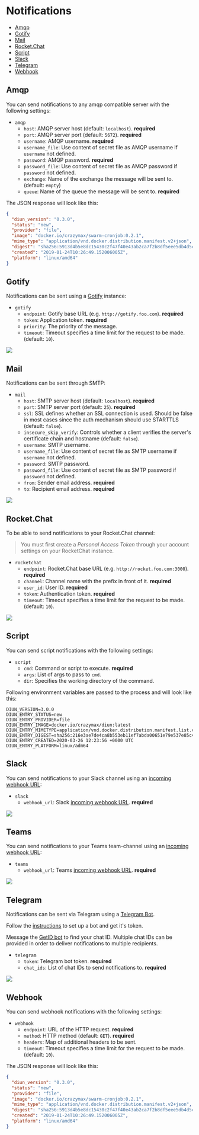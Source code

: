 # Notifications

* [Amqp](#amqp)
* [Gotify](#gotify)
* [Mail](#mail)
* [Rocket.Chat](#rocketchat)
* [Script](#script)
* [Slack](#slack)
* [Telegram](#telegram)
* [Webhook](#webhook)

## Amqp

You can send notifications to any amqp compatible server with the following settings:

* `amqp`
  * `host`: AMQP server host (default: `localhost`). **required**
  * `port`: AMQP server port (default: `5672`). **required**
  * `username`: AMQP username. **required**
  * `username_file`: Use content of secret file as AMQP username if `username` not defined.
  * `password`: AMQP password. **required**
  * `password_file`: Use content of secret file as AMQP password if `password` not defined.
  * `exchange`: Name of the exchange the message will be sent to. (default: `empty`)
  * `queue`: Name of the queue the message will be sent to. **required**

The JSON response will look like this:

```json
{
  "diun_version": "0.3.0",
  "status": "new",
  "provider": "file",
  "image": "docker.io/crazymax/swarm-cronjob:0.2.1",
  "mime_type": "application/vnd.docker.distribution.manifest.v2+json",
  "digest": "sha256:5913d4b5e8dc15430c2f47f40e43ab2ca7f2b8df5eee5db4d5c42311e08dfb79",
  "created": "2019-01-24T10:26:49.152006005Z",
  "platform": "linux/amd64"
}
```

## Gotify

Notifications can be sent using a [Gotify](https://gotify.net/) instance:

* `gotify`
  * `endpoint`: Gotify base URL (e.g. `http://gotify.foo.com`). **required**
  * `token`: Application token. **required**
  * `priority`: The priority of the message.
  * `timeout`: Timeout specifies a time limit for the request to be made. (default: `10`).

![](../.res/notif-gotify.png)

## Mail

Notifications can be sent through SMTP:

* `mail`
  * `host`: SMTP server host (default: `localhost`). **required**
  * `port`: SMTP server port (default: `25`). **required**
  * `ssl`: SSL defines whether an SSL connection is used. Should be false in most cases since the auth mechanism should use STARTTLS (default: `false`).
  * `insecure_skip_verify`: Controls whether a client verifies the server's certificate chain and hostname (default: `false`).
  * `username`: SMTP username.
  * `username_file`: Use content of secret file as SMTP username if `username` not defined.
  * `password`: SMTP password.
  * `password_file`: Use content of secret file as SMTP password if `password` not defined.
  * `from`: Sender email address. **required**
  * `to`: Recipient email address. **required**

![](../.res/notif-mail.png)

## Rocket.Chat

To be able to send notifications to your Rocket.Chat channel:

> You must first create a _Personal Access Token_ through your account settings on your RocketChat instance.

* `rocketchat`
  * `endpoint`: Rocket.Chat base URL (e.g. `http://rocket.foo.com:3000`). **required**
  * `channel`: Channel name with the prefix in front of it. **required**
  * `user_id`: User ID. **required**
  * `token`: Authentication token. **required**
  * `timeout`: Timeout specifies a time limit for the request to be made. (default: `10`).

![](../.res/notif-rocketchat.png)

## Script

You can send script notifications with the following settings:

* `script`
  * `cmd`: Command or script to execute. **required**
  * `args`: List of args to pass to `cmd`.
  * `dir`: Specifies the working directory of the command.

Following environment variables are passed to the process and will look like this:

```
DIUN_VERSION=3.0.0
DIUN_ENTRY_STATUS=new
DIUN_ENTRY_PROVIDER=file
DIUN_ENTRY_IMAGE=docker.io/crazymax/diun:latest
DIUN_ENTRY_MIMETYPE=application/vnd.docker.distribution.manifest.list.v2+json
DIUN_ENTRY_DIGEST=sha256:216e3ae7de4ca8b553eb11ef7abda00651e79e537e85c46108284e5e91673e01
DIUN_ENTRY_CREATED=2020-03-26 12:23:56 +0000 UTC
DIUN_ENTRY_PLATFORM=linux/adm64
```

## Slack

You can send notifications to your Slack channel using an [incoming webhook URL](https://api.slack.com/messaging/webhooks):

* `slack`
  * `webhook_url`: Slack [incoming webhook URL](https://api.slack.com/messaging/webhooks). **required**

![](../.res/notif-slack.png)

## Teams

You can send notifications to your Teams team-channel using an [incoming webhook URL](https://docs.microsoft.com/en-us/microsoftteams/platform/webhooks-and-connectors/what-are-webhooks-and-connectors):

* `teams`  
  * `webhook_url`: Teams [incoming webhook URL](https://docs.microsoft.com/en-us/microsoftteams/platform/webhooks-and-connectors/what-are-webhooks-and-connectors). **required**

![](../.res/notif-teams.png)

## Telegram

Notifications can be sent via Telegram using a [Telegram Bot](https://core.telegram.org/bots).

Follow the [instructions](https://core.telegram.org/bots#6-botfather) to set up a bot and get it's token.

Message the [GetID bot](https://t.me/getidsbot) to find your chat ID.
Multiple chat IDs can be provided in order to deliver notifications to multiple recipients.

* `telegram`
  * `token`: Telegram bot token. **required**
  * `chat_ids`: List of chat IDs to send notifications to. **required**

![](../.res/notif-telegram.png)

## Webhook

You can send webhook notifications with the following settings:

* `webhook`
  * `endpoint`: URL of the HTTP request. **required**
  * `method`: HTTP method (default: `GET`). **required**
  * `headers`: Map of additional headers to be sent.
  * `timeout`: Timeout specifies a time limit for the request to be made. (default: `10`).

The JSON response will look like this:

```json
{
  "diun_version": "0.3.0",
  "status": "new",
  "provider": "file",
  "image": "docker.io/crazymax/swarm-cronjob:0.2.1",
  "mime_type": "application/vnd.docker.distribution.manifest.v2+json",
  "digest": "sha256:5913d4b5e8dc15430c2f47f40e43ab2ca7f2b8df5eee5db4d5c42311e08dfb79",
  "created": "2019-01-24T10:26:49.152006005Z",
  "platform": "linux/amd64"
}
```
